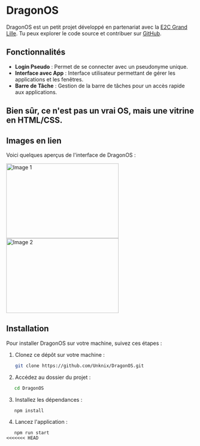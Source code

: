 # DragonOS

DragonOS est un petit projet développé en partenariat avec la [E2C Grand Lille](https://e2c-grandlille.fr/). Tu peux explorer le code source et contribuer sur [GitHub](https://github.com/Unknix/DragonOS).

## Fonctionnalités
- **Login Pseudo** : Permet de se connecter avec un pseudonyme unique.
- **Interface avec App** : Interface utilisateur permettant de gérer les applications et les fenêtres.
- **Barre de Tâche** : Gestion de la barre de tâches pour un accès rapide aux applications.

## Bien sûr, ce n'est pas un vrai OS, mais une vitrine en HTML/CSS.

## Images en lien

Voici quelques aperçus de l'interface de DragonOS :

<img src="https://cdn.discordapp.com/attachments/1257558551518384128/1319084364109185144/image.png?ex=6764ac8b&is=67635b0b&hm=b4c86528c3bf0a2740d6e77f0fbd21d801b4b4d3a4301f030d076d539ef95f68&" alt="Image 1" width="300" height="200">

<img src="https://cdn.discordapp.com/attachments/1257558551518384128/1319084771850190889/image.png?ex=6764aced&is=67635b6d&hm=ef0bf4730e9ee290b8f77e8709d54af83d6ec23676fadc804c50b79ff1a413e0&" alt="Image 2" width="300" height="200">

## Installation

Pour installer DragonOS sur votre machine, suivez ces étapes :

1. Clonez ce dépôt sur votre machine :
   ```bash
   git clone https://github.com/Unknix/DragonOS.git


   ```
2. Accédez au dossier du projet :
```bash
   cd DragonOS
```
3. Installez les dépendances :
```
   npm install
```
4. Lancez l'application :
```
   npm run start
<<<<<<< HEAD
```
